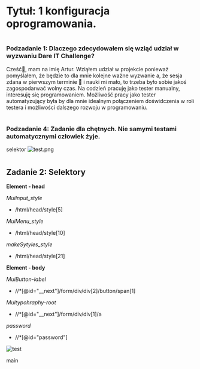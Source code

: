 # <h1> Tytuł: 1 konfiguracja oprogramowania.
# <h3> Podzadanie 1: Dlaczego zdecydowałem się wziąć udział w wyzwaniu Dare IT Challenge?
Cześć👋, mam na imię Artur. Wziąłem udział w projekcie ponieważ pomyślałem, że będzie to dla mnie kolejne ważne wyzwanie
a, że sesja zdana w pierwszym terminie 💪 i nauki mi mało, to trzeba było sobie jakoś zagospodarwać wolny czas. 
Na codzień pracuję jako tester manualny, interesuję się programowaniem. Możliwość pracy jako tester automatyzujący była 
by dla mnie idealnym połączeniem doświdczenia w roli testera i możliwości dalszego rozwoju w programowaniu. 

# <h3> Podzadanie 4:  Zadanie dla chętnych. Nie samymi testami automatycznymi człowiek żyje.
selektor
![test.png](..%2F..%2F..%2FDesktop%2Ftest.png)


# <h2> Zadanie 2: Selektory
**Element - head**

*MuiInput_style*
- /html/head/style[5]

*MuiMenu_style*
- /html/head/style[10]

*makeSytyles_style*
- /html/head/style[21]

**Element - body**

*MuiButton-label*
- //*[@id="__next"]/form/div/div[2]/button/span[1]

*Muitypohraphy-root*
- //*[@id="__next"]/form/div/div[1]/a

*password*
- //*[@id="password"]
  
![test](https://github.com/ArturOlkowski/challenge_portfolio_artur/assets/89356916/cf80ac54-648f-4f46-b2cd-e5c4dfffd529)

main
